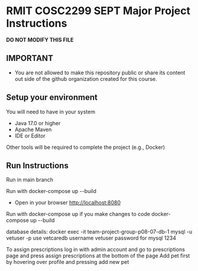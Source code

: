 # RMIT COSC2299 SEPT Major Project Instructions

**DO NOT MODIFY THIS FILE**

## IMPORTANT

- You are not allowed to make this repository public or share its content out side of the github organization created for this course.

## Setup your environment 
You will need to have in your system

- Java 17.0 or higher
- Apache Maven
- IDE or Editor

Other tools will be required to complete the project (e.g., Docker)

## Run Instructions
Run in main branch

Run with 
docker-compose up --build

- Open in your browser [http://localhost:8080](http://localhost:8080)

Run with 
docker-compose up
if you make changes to code
docker-compose up --build

database details:
docker exec -it team-project-group-p08-07-db-1 mysql -u vetuser -p
use vetcaredb
username vetuser
password for mysql 1234

To assign prescriptions log in with admin account and go to prescriptions page and press assign prescriptions at the bottom of the page
Add pet first by hovering over profile and pressing add new pet






